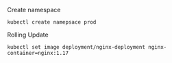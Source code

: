 Create namespace
```
kubectl create namepsace prod
```
Rolling Update
```
kubectl set image deployment/nginx-deployment nginx-container=nginx:1.17
```
